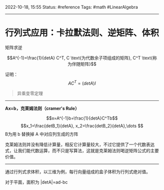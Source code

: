 2022-10-18, 15:55
Status: #reference
Tags: #math #LinearAlgebra

---

# 行列式应用：卡拉默法则、逆矩阵、体积

矩阵求逆

$$A^{-1}=\frac{1}{detA} C^T, C \text{为代数余子项组成的矩阵}, C^T \text{称为伴随矩阵}$$

证明：
$$AC^T=(detA)I$$

> 异乘变零定理

---

**Ax=b，克莱姆法则（cramer's Rule）**

$$x=A^{-1}b=\frac{1}{detA}C^Tb$$
$$x_1=\frac{detB_1}{detA}, x_2=\frac{detB_2}{detA},\dots $$
B为用 b 替换掉 A 中对应列生成的方阵

克莱姆法则并没有降低计算量，相反它计算量较大，不过它提供了一个代数表达式，让我们能代数运算，而不只是写算法，这就是克莱姆法则喝逆矩阵公式的主要价值。

---
通过行列式求体积，以三维为例，每行向量组成的盒子体积为行列式绝对值。

对于平面，面积为 |detA|=ad-bc
